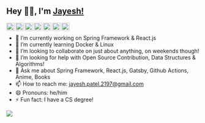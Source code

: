 ## Hey 👋🏽, I'm [Jayesh!](https://www.jysh.me) 
<a href="https://twitter.com/j_y_sh">
  <img align="left" alt="Jayesh Patel | Twitter" width="21px" src="https://cdn.jsdelivr.net/npm/simple-icons@v3/icons/twitter.svg" />
</a>
<a href="https://www.linkedin.com/in/jysh/">
  <img align="left" alt="Jayesh Patel | LinkedIn" width="21px" src="https://cdn.jsdelivr.net/npm/simple-icons@v3/icons/linkedin.svg" />
</a>
<a href="https://dev.to/jysh">
  <img align="left" alt="Jayesh Patel | Dev.to" width="21px" src="https://cdn.jsdelivr.net/npm/simple-icons@v3/icons/dev-dot-to.svg" />
</a>
<a href="https://medium.com/@jysh">
  <img align="left" alt="Jayesh Patel | Medium" width="21px" src="https://cdn.jsdelivr.net/npm/simple-icons@v3/icons/medium.svg" />
</a>
<a href="https://leetcode.com/jysh/">
  <img align="left" alt="Jayesh Patel | Leetcode" width="21px" src="https://cdn.jsdelivr.net/npm/simple-icons@v3/icons/leetcode.svg" />
</a>
<a href="https://www.instagram.com/j_y_sh/">
  <img align="left" alt="Jayesh Patel | Instagram" width="21px" src="https://cdn.jsdelivr.net/npm/simple-icons@v3/icons/instagram.svg" />
</a>
<a href="https://www.reddit.com/user/me_jysh">
  <img align="left" alt="Jayesh Patel | Reddit" width="21px" src="https://cdn.jsdelivr.net/npm/simple-icons@v3/icons/reddit.svg" />
</a>

&nbsp;

- 🔭 I’m currently working on Spring Framework & React.js
- 🌱 I’m currently learning Docker & Linux
- 👯 I’m looking to collaborate on just about anything, on weekends though!
- 🤔 I’m looking for help with Open Source Contribution, Data Structures & Algorithms!
- 💬 Ask me about Spring Framework, React.js, Gatsby, Github Actions, Anime, Books
- 📫 How to reach me: jayesh.patel.2197@gmail.com
- 😄 Pronouns: he/him
- ⚡ Fun fact: I have a CS degree!

![](https://visitor-badge.glitch.me/badge?page_id=codeghoul.codeghoul)
